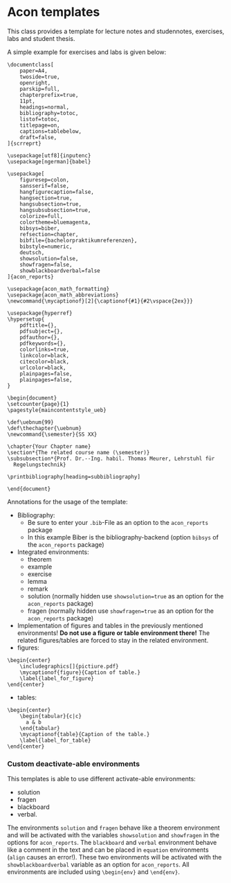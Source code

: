 # Acon templates

This class provides a template for lecture notes and studennotes, exercises, labs and student thesis.

A simple example for exercises and labs is given below:
```
\documentclass[
    paper=A4,
    twoside=true,
    openright,
    parskip=full,
    chapterprefix=true,
    11pt,
    headings=normal,
    bibliography=totoc,
    listof=totoc,
    titlepage=on,
    captions=tablebelow,
    draft=false,
]{scrreprt}

\usepackage[utf8]{inputenc}
\usepackage[ngerman]{babel}

\usepackage[
    figuresep=colon,
    sansserif=false,
    hangfigurecaption=false,
    hangsection=true,
    hangsubsection=true,
    hangsubsubsection=true,
    colorize=full,
    colortheme=bluemagenta,
    bibsys=biber,
    refsection=chapter,
    bibfile={bachelorpraktikumreferenzen},
    bibstyle=numeric,
    deutsch,
    showsolution=false,
    showfragen=false,
    showblackboardverbal=false
]{acon_reports}

\usepackage{acon_math_formatting}
\usepackage{acon_math_abbreviations}
\newcommand{\mycaptionof}[2]{\captionof{#1}{#2\vspace{2ex}}}

\usepackage{hyperref}
\hypersetup{
    pdftitle={},
    pdfsubject={},
    pdfauthor={},
    pdfkeywords={},
    colorlinks=true,
    linkcolor=black,
    citecolor=black,
    urlcolor=black,
    plainpages=false,
    plainpages=false,
}

\begin{document}
\setcounter{page}{1}
\pagestyle{maincontentstyle_ueb}

\def\uebnum{99}
\def\thechapter{\uebnum}
\newcommand{\semester}{SS XX}

\chapter{Your Chapter name}
\section*{The related course name (\semester)}
\subsubsection*{Prof. Dr.--Ing. habil. Thomas Meurer, Lehrstuhl für
  Regelungstechnik}

\printbibliography[heading=subbibliography]

\end{document}
```
Annotations for the usage of the template:
* Bibliography:
	* Be sure to enter your ```.bib```-File as an option to the ```acon_reports``` package
	* In this example Biber is the bibliography-backend (option ```bibsys``` of the ```acon_reports``` package)
* Integrated environments:
	* theorem
	* example
	* exercise
	* lemma
	* remark
	* solution (normally hidden use ```showsolution=true``` as an option for the ```acon_reports``` package)
	* fragen (normally hidden use ```showfragen=true``` as an option for the ```acon_reports``` package)
* Implementation of figures and tables in the previously mentioned environments! **Do not use a figure or table environment there!** The related figures/tables are forced to stay in the related environment.
* figures:
```
\begin{center}
    \includegraphics[]{pictiure.pdf}
    \mycaptionof{figure}{Caption of table.}
    \label{label_for_figure}
\end{center}
```
* tables:
```
\begin{center}
    \begin{tabular}{c|c}
      a & b
    \end{tabular}
    \mycaptionof{table}{Caption of the table.}
    \label{label_for_table}
\end{center}
```
### Custom deactivate-able environments
This templates is able to use different activate-able environments:
* solution
* fragen
* blackboard
* verbal.

The environments `solution` and `fragen` behave like a theorem environment and will be activated with the variables `showsolution` and `showfragen` in the options for `acon_reports`.
The `blackboard` and `verbal` environment behave like a comment in the text and can be placed in `equation` environments (`align` causes an error!).
These two environments will be activated with the `showblackboardverbal` variable as an option for `acon_reports`.
All environments are included using `\begin{env}` and `\end{env}`.
